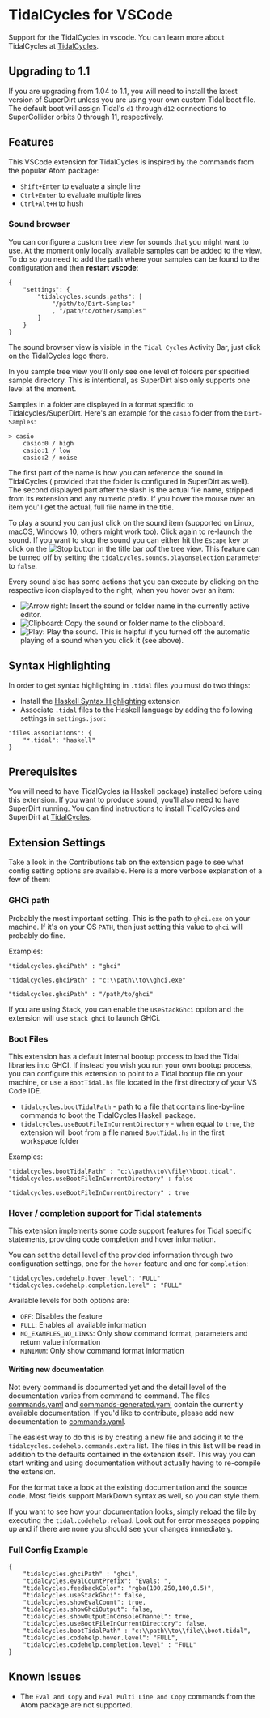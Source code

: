 # TidalCycles for VSCode

Support for the TidalCycles in vscode. You can learn more about
TidalCycles at [TidalCycles](https://tidalcycles.org).

## Upgrading to 1.1

If you are upgrading from 1.04 to 1.1, you will need to install the latest version of SuperDirt unless you are using
your own custom Tidal boot file. The default boot will assign Tidal's `d1` through `d12` connections to 
SuperCollider orbits 0 through 11, respectively.

## Features

This VSCode extension for TidalCycles is inspired by the commands from the popular Atom package:

- `Shift+Enter` to evaluate a single line
- `Ctrl+Enter` to evaluate multiple lines
- `Ctrl+Alt+H` to hush

### Sound browser

You can configure a custom tree view for sounds that you might want to use. At
the moment only locally available samples can be added to the view. To do so
you need to add the path where your samples can be found to the configuration
and then **restart vscode**:

```
{
    "settings": {
        "tidalcycles.sounds.paths": [
            "/path/to/Dirt-Samples"
            , "/path/to/other/samples"
        ]
    }
}
```

The sound browser view is visible in the `Tidal Cycles` Activity Bar, just click
on the TidalCycles logo there.

In you sample tree view you'll only see one level of folders per specified
sample directory. This is intentional, as SuperDirt also only supports one
level at the moment.

Samples in a folder are displayed in a format specific to Tidalcycles/SuperDirt.
Here's an example for the `casio` folder from the `Dirt-Samples`:

```
> casio
    casio:0 / high
    casio:1 / low
    casio:2 / noise
```

The first part of the name is how you can reference the sound in TidalCycles (
provided that the folder is configured in SuperDirt as well). The second
displayed part after the slash is the actual file name, stripped from its
extension and any numeric prefix. If you hover the mouse over an item you'll get
the actual, full file name in the title.

To play a sound you can just click on the sound item (supported on Linux, macOS,
Windows 10, others might work too). Click again to re-launch the sound. If you
want to stop the sound you can either hit the `Escape` key or click on the
![Stop](images/material-icons/stop_lt.png) button in the title bar oof the tree
view. This feature can be turned off by setting the
`tidalcycles.sounds.playonselection` parameter to `false`.

Every sound also has some actions that you can execute by clicking on the
respective icon displayed to the right, when you hover over an item:

 - ![Arrow right](images/material-icons/arrowr_lt.png): Insert the sound or
    folder name in the currently active editor.
 - ![Clipboard](images/material-icons/clipboard_lt.png): Copy the sound or
    folder name to the clipboard.
 - ![Play](images/material-icons/play_lt.png): Play the sound. This is helpful
    if you turned off the automatic playing of a sound when you click it (see
    above).

## Syntax Highlighting

In order to get syntax highlighting in `.tidal` files you must do
two things:

- Install the [Haskell Syntax Highlighting](https://marketplace.visualstudio.com/items?itemName=justusadam.language-haskell) extension
- Associate `.tidal` files to the Haskell language by adding the following 
settings in `settings.json`:

```
"files.associations": {
    "*.tidal": "haskell"
}
```

## Prerequisites

You will need to have TidalCycles (a Haskell package) installed before
using this extension. If you want to produce sound, you'll also
need to have SuperDirt running. You can find instructions to install
TidalCycles and SuperDirt at [TidalCycles](https://tidalcycles.org).

## Extension Settings

Take a look in the Contributions tab on the extension page to see what config setting options are available. Here is
a more verbose explanation of a few of them:

### GHCi path

Probably the most important setting. This is the path to `ghci.exe` on your machine. 
If it's on your OS `PATH`, then just setting this value to `ghci` will probably do fine.

Examples:

`"tidalcycles.ghciPath" : "ghci"`

`"tidalcycles.ghciPath" : "c:\\path\\to\\ghci.exe"`

`"tidalcycles.ghciPath" : "/path/to/ghci"`

If you are using Stack, you can enable the `useStackGhci` option and the extension will use `stack ghci` to launch GHCi.

### Boot Files

This extension has a default internal bootup process to load the Tidal libraries into GHCI.
If instead you wish you run your own bootup process, you can configure this extension to point
to a Tidal bootup file on your machine, or use a `BootTidal.hs` file located in the first directory
of your VS Code IDE.

* `tidalcycles.bootTidalPath` - path to a file that contains line-by-line commands to boot the TidalCycles Haskell package.
* `tidalcycles.useBootFileInCurrentDirectory` - when equal to `true`, the extension will boot from a file named `BootTidal.hs` in the first workspace folder

Examples:

```
"tidalcycles.bootTidalPath" : "c:\\path\\to\\file\\boot.tidal",
"tidalcycles.useBootFileInCurrentDirectory" : false
```

```
"tidalcycles.useBootFileInCurrentDirectory" : true
```

### Hover / completion support for Tidal statements

This extension implements some code support features for Tidal specific
statements, providing code completion and hover information.

You can set the detail level of the provided information through two
configuration settings, one for the `hover` feature and one for `completion`:

```
"tidalcycles.codehelp.hover.level": "FULL"
"tidalcycles.codehelp.completion.level" : "FULL"
```

Available levels for both options are:

 * `OFF`: Disables the feature
 * `FULL`: Enables all available information 
 * `NO_EXAMPLES_NO_LINKS`: Only show command format, parameters and return value
                           information
 * `MINIMUM`: Only show command format information

#### Writing new documentation

Not every command is documented yet and the detail level of the documentation
varies from command to command. The files [commands.yaml](commands.yaml) and
[commands-generated.yaml](commands-generated.yaml) contain the currently
available documentation. If you'd like to contribute, please add new
documentation to [commands.yaml](commands.yaml).

The easiest way to do this is by creating a new file and adding it to the
`tidalcycles.codehelp.commands.extra` list. The files in this list will be read
in addition to the defaults contained in the extension itself. This way you can
start writing and using documentation without actually having to re-compile the
extension.

For the format take a look at the existing documentation and the source code.
Most fields support MarkDown syntax as well, so you can style them.

If you want to see how your documentation looks, simply reload the file by
executing the `tidal.codehelp.reload`. Look out for error messages popping up
and if there are none you should see your changes immediately.

### Full Config Example

```
{
    "tidalcycles.ghciPath" : "ghci",
    "tidalcycles.evalCountPrefix": "Evals: ",
    "tidalcycles.feedbackColor": "rgba(100,250,100,0.5)",
    "tidalcycles.useStackGhci": false,
    "tidalcycles.showEvalCount": true,
    "tidalcycles.showGhciOutput": false,
    "tidalcycles.showOutputInConsoleChannel": true,
    "tidalcycles.useBootFileInCurrentDirectory": false,
    "tidalcycles.bootTidalPath" : "c:\\path\\to\\file\\boot.tidal",
    "tidalcycles.codehelp.hover.level": "FULL",
    "tidalcycles.codehelp.completion.level" : "FULL"
}
```

## Known Issues

- The `Eval and Copy` and `Eval Multi Line and Copy` commands from the Atom package are not supported.